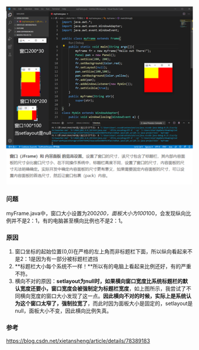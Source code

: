 ![avatar](frame+panel尺寸不对.png)
### 问题
myFrame.java中，窗口大小设置为200*200，面板大小为100*100，会发现纵向比例并不是2：1，有的电脑甚至横向比例也不是2：1。

### 原因
1. 窗口坐标的起始位置(0,0)在严格的左上角而非标题栏下面，所以纵向看起来不是2：1是因为有一部分被标题栏遮挡
2. **标题栏大小每个系统不一样！**所以有的电脑上看起来比例还好，有的严重不符。
3. 横向不对的原因：**setlayout为null时，如果横向窗口宽度比系统标题栏的默认宽度还要小，窗口宽度会被强制定为标题栏宽度**，如上图所示，我尝试了不同横向宽度的窗口大小发现了这一点。**因此横向不对的时候，实际上是系统认为这个窗口太窄了，强制拉宽了**，而此时因为面板大小是固定的，setlayout是null，面板大小不变，因此横向比例失真。
### 参考
https://blog.csdn.net/xietansheng/article/details/78389183